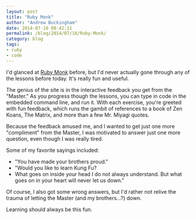 ```yaml
---
layout: post
title: "Ruby Monk"
author: "Andrew Buckingham"
date: 2014-07-18 08:42:11
permalink: /blog/2014/07/18/Ruby-Monk/
category: blog
tags:
- ruby
- code
---
```


I'd glanced at [Ruby Monk][monk] before, but I'd never actually gone through any of the lessons before today. It's really fun and useful.

The genius of the site is in the interactive feedback you get from the "Master." As you progress though the lessons, you can type in code in the embedded command line, and run it. With each exercise, you're greeted with fun feedback, which runs the gambit of references to a book of Zen Koans, The Matrix, and more than a few Mr. Miyagi quotes.

<!-- more -->

Because the feedback amused me, and I wanted to get just one more "compliment" from the Master, I was motivated to answer just one more question, even though I was really tired.

Some of my favorite sayings included:

* "You have made your brothers proud."
* "Would you like to learn Kung Fu?
* What goes on inside your head I do not always understand. But what goes on in your heart will never let us down."

Of course, I also got some wrong answers, but I'd rather not relive the trauma of letting the Master (and my brothers...?) down.

Learning should always be this fun.

[monk]: https://rubymonk.com

